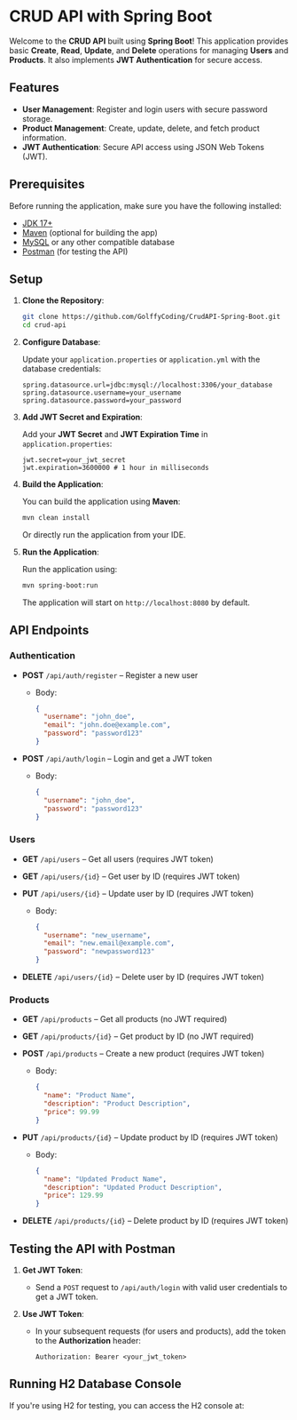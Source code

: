 # CRUD API with Spring Boot

Welcome to the **CRUD API** built using **Spring Boot**! This application provides basic **Create**, **Read**, **Update**, and **Delete** operations for managing **Users** and **Products**. It also implements **JWT Authentication** for secure access.

## Features

- **User Management**: Register and login users with secure password storage.
- **Product Management**: Create, update, delete, and fetch product information.
- **JWT Authentication**: Secure API access using JSON Web Tokens (JWT).

## Prerequisites

Before running the application, make sure you have the following installed:

- [JDK 17+](https://www.oracle.com/java/technologies/javase-jdk17-downloads.html)
- [Maven](https://maven.apache.org/install.html) (optional for building the app)
- [MySQL](https://dev.mysql.com/downloads/installer/) or any other compatible database
- [Postman](https://www.postman.com/) (for testing the API)

## Setup

1. **Clone the Repository**:

    ```bash
    git clone https://github.com/GolffyCoding/CrudAPI-Spring-Boot.git
    cd crud-api
    ```

2. **Configure Database**:

    Update your `application.properties` or `application.yml` with the database credentials:

    ```properties
    spring.datasource.url=jdbc:mysql://localhost:3306/your_database
    spring.datasource.username=your_username
    spring.datasource.password=your_password
    ```

3. **Add JWT Secret and Expiration**:

    Add your **JWT Secret** and **JWT Expiration Time** in `application.properties`:

    ```properties
    jwt.secret=your_jwt_secret
    jwt.expiration=3600000 # 1 hour in milliseconds
    ```

4. **Build the Application**:

    You can build the application using **Maven**:

    ```bash
    mvn clean install
    ```

    Or directly run the application from your IDE.

5. **Run the Application**:

    Run the application using:

    ```bash
    mvn spring-boot:run
    ```

    The application will start on `http://localhost:8080` by default.

## API Endpoints

### Authentication

- **POST** `/api/auth/register` – Register a new user
  - Body:
    ```json
    {
      "username": "john_doe",
      "email": "john.doe@example.com",
      "password": "password123"
    }
    ```

- **POST** `/api/auth/login` – Login and get a JWT token
  - Body:
    ```json
    {
      "username": "john_doe",
      "password": "password123"
    }
    ```

### Users

- **GET** `/api/users` – Get all users (requires JWT token)
- **GET** `/api/users/{id}` – Get user by ID (requires JWT token)
- **PUT** `/api/users/{id}` – Update user by ID (requires JWT token)
  - Body:
    ```json
    {
      "username": "new_username",
      "email": "new.email@example.com",
      "password": "newpassword123"
    }
    ```

- **DELETE** `/api/users/{id}` – Delete user by ID (requires JWT token)

### Products

- **GET** `/api/products` – Get all products (no JWT required)
- **GET** `/api/products/{id}` – Get product by ID (no JWT required)
- **POST** `/api/products` – Create a new product (requires JWT token)
  - Body:
    ```json
    {
      "name": "Product Name",
      "description": "Product Description",
      "price": 99.99
    }
    ```

- **PUT** `/api/products/{id}` – Update product by ID (requires JWT token)
  - Body:
    ```json
    {
      "name": "Updated Product Name",
      "description": "Updated Product Description",
      "price": 129.99
    }
    ```

- **DELETE** `/api/products/{id}` – Delete product by ID (requires JWT token)

## Testing the API with Postman

1. **Get JWT Token**:
   - Send a `POST` request to `/api/auth/login` with valid user credentials to get a JWT token.
   
2. **Use JWT Token**:
   - In your subsequent requests (for users and products), add the token to the **Authorization** header:
     ```
     Authorization: Bearer <your_jwt_token>
     ```

## Running H2 Database Console

If you're using H2 for testing, you can access the H2 console at:

